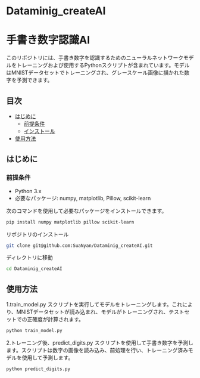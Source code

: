 # Dataminig_createAI
# 手書き数字認識AI

このリポジトリには、手書き数字を認識するためのニューラルネットワークモデルをトレーニングおよび使用するPythonスクリプトが含まれています。モデルはMNISTデータセットでトレーニングされ、グレースケール画像に描かれた数字を予測できます。

## 目次

- [はじめに](#はじめに)
  - [前提条件](#前提条件)
  - [インストール](#インストール)
- [使用方法](#使用方法)

## はじめに

### 前提条件

- Python 3.x
- 必要なパッケージ: numpy, matplotlib, Pillow, scikit-learn

次のコマンドを使用して必要なパッケージをインストールできます。

```sh
pip install numpy matplotlib pillow scikit-learn
```

リポジトリのインストール
```sh
git clone git@github.com:SuaNyan/Dataminig_createAI.git
```
ディレクトリに移動
```sh
cd Dataminig_createAI
```

## 使用方法
1.train_model.py スクリプトを実行してモデルをトレーニングします。これにより、MNISTデータセットが読み込まれ、モデルがトレーニングされ、テストセットでの正確度が計算されます。
```sh
python train_model.py
```
2.トレーニング後、predict_digits.py スクリプトを使用して手書き数字を予測します。スクリプトは数字の画像を読み込み、前処理を行い、トレーニング済みモデルを使用して予測します。
```sh
python predict_digits.py
```









